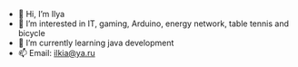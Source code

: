 - 👋 Hi, I’m Ilya
- 👀 I’m interested in IT, gaming, Arduino, energy network, table tennis and bicycle
- 🌱 I’m currently learning java development
- 📫 Email: ilkia@ya.ru

<!---
IlyaKIA/IlyaKIA is a ✨ special ✨ repository because its `README.md` (this file) appears on your GitHub profile.
You can click the Preview link to take a look at your changes.
--->
